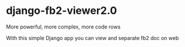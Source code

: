 # django-fb2-viewer2.0
More powerful, more complex, more code rows

With this simple Django app you can view and separate fb2 doc on web

